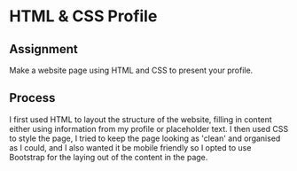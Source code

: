 # HTML & CSS Profile

## Assignment

Make a website page using HTML and CSS to present your profile.


## Process

I first used HTML to layout the structure of the website, filling in content either using information from my profile or placeholder text. I then used CSS to style the page, I tried to keep the page looking as 'clean' and organised as I could, and I also wanted it be mobile friendly so I opted to use Bootstrap for the laying out of the content in the page.   

